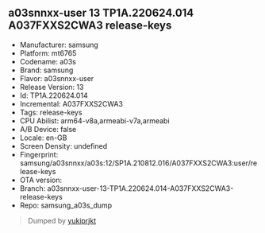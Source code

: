 ## a03snnxx-user 13 TP1A.220624.014 A037FXXS2CWA3 release-keys
- Manufacturer: samsung
- Platform: mt6765
- Codename: a03s
- Brand: samsung
- Flavor: a03snnxx-user
- Release Version: 13
- Id: TP1A.220624.014
- Incremental: A037FXXS2CWA3
- Tags: release-keys
- CPU Abilist: arm64-v8a,armeabi-v7a,armeabi
- A/B Device: false
- Locale: en-GB
- Screen Density: undefined
- Fingerprint: samsung/a03snnxx/a03s:12/SP1A.210812.016/A037FXXS2CWA3:user/release-keys
- OTA version: 
- Branch: a03snnxx-user-13-TP1A.220624.014-A037FXXS2CWA3-release-keys
- Repo: samsung_a03s_dump


>Dumped by [yukiprjkt](https://t.me/shirayuki_plygrnd)
